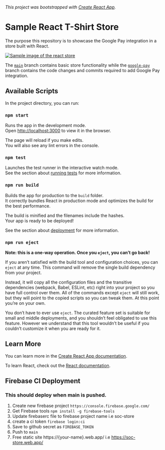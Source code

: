_This project was bootstrapped with [Create React App](https://github.com/facebook/create-react-app)._

# Sample React T-Shirt Store

The purpose this repository is to showcase the Google Pay integration in a store built with React.

[![Sample image of the react store](docs/images/react-store-sample-image.png)](https://payments-react-store.web.app/)

The [`main`](https://github.com/google-pay/react-store/tree/main) branch contains basic store functionality while the [`google-pay`](https://github.com/google-pay/react-store/tree/google-pay) branch contains the code changes and commits required to add Google Pay integration.

## Available Scripts

In the project directory, you can run:

### `npm start`

Runs the app in the development mode.<br />
Open [http://localhost:3000](http://localhost:3000) to view it in the browser.

The page will reload if you make edits.<br />
You will also see any lint errors in the console.

### `npm test`

Launches the test runner in the interactive watch mode.<br />
See the section about [running tests](https://facebook.github.io/create-react-app/docs/running-tests) for more information.

### `npm run build`

Builds the app for production to the `build` folder.<br />
It correctly bundles React in production mode and optimizes the build for the best performance.

The build is minified and the filenames include the hashes.<br />
Your app is ready to be deployed!

See the section about [deployment](https://facebook.github.io/create-react-app/docs/deployment) for more information.

### `npm run eject`

**Note: this is a one-way operation. Once you `eject`, you can’t go back!**

If you aren’t satisfied with the build tool and configuration choices, you can `eject` at any time. This command will remove the single build dependency from your project.

Instead, it will copy all the configuration files and the transitive dependencies (webpack, Babel, ESLint, etc) right into your project so you have full control over them. All of the commands except `eject` will still work, but they will point to the copied scripts so you can tweak them. At this point you’re on your own.

You don’t have to ever use `eject`. The curated feature set is suitable for small and middle deployments, and you shouldn’t feel obligated to use this feature. However we understand that this tool wouldn’t be useful if you couldn’t customize it when you are ready for it.

## Learn More

You can learn more in the [Create React App documentation](https://facebook.github.io/create-react-app/docs/getting-started).

To learn React, check out the [React documentation](https://reactjs.org/).

## Firebase CI Deployment

### This should deploy when main is pushed.

1. Create new firebase project `https://console.firebase.google.com/`
1. Get Firebase tools `npm install -g firebase-tools`
1. Update firebaserc file to firebase project name i.e soc-store
1. create a ci token `firebase login:ci`
1. Save to github secret as `FIREBASE_TOKEN`
1. Push to `main`
1. Free static site https://{your-name}.web.app/ i.e https://soc-store.web.app/
